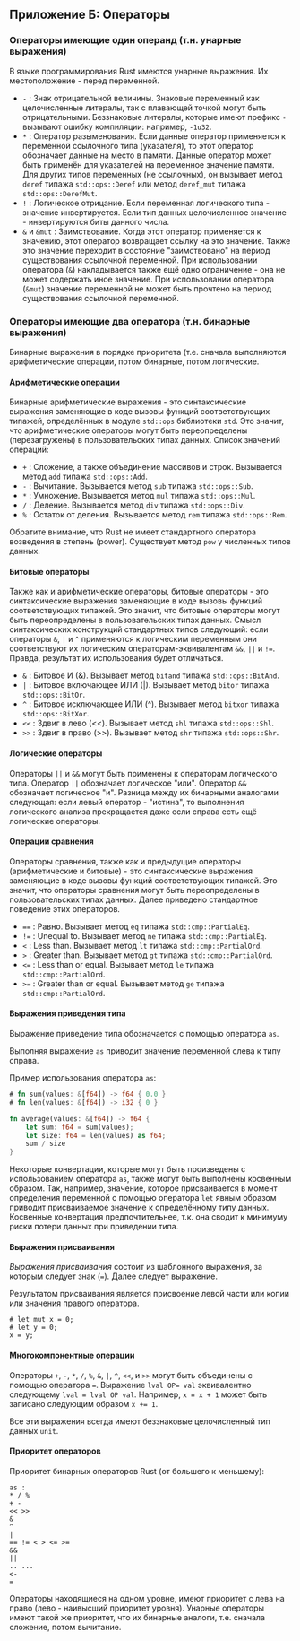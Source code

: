 ## Приложение Б: Операторы

### Операторы имеющие один операнд (т.н. унарные выражения)

В языке программирования Rust имеются унарные выражения. Их местоположение - перед
переменной.

* `-`
  : Знак отрицательной величины. Знаковые переменный как целочисленные литералы,
    так с плавающей точкой могут быть отрицательными. Беззнаковые литералы, которые
    имеют префикс `-` вызывают ошибку компиляции: например, `-1u32`.
* `*`
  : Оператор разыменования. Если данные оператор применяется к переменной ссылочного
    типа (указателя), то этот оператор обозначает данные на место в памяти.
    Данные оператор может быть применён для указателей на переменное значение памяти.
    Для других типов переменных (не ссылочных), он вызывает метод `deref` типажа
    `std::ops::Deref` или метод `deref_mut` типажа `std::ops::DerefMut`.
* `!`
  : Логическое отрицание. Если переменная логического типа - значение инвертируется.
    Если тип данных целочисленное значение - инвертируются биты данного числа.
* `&` и `&mut`
  : Заимствование. Когда этот оператор применяется к значению, этот оператор возвращает
    ссылку на это значение. Также это значение переходит в состояние "заимствовано"
    на период существования ссылочной переменной. При использовании оператора (`&`)
    накладывается также ещё одно ограничение - она не может содержать иное значение.
    При использовании оператора  (`&mut`) значение переменной не может быть прочтено
    на период существования ссылочной переменной.


### Операторы имеющие два оператора (т.н. бинарные выражения)

Бинарные выражения в порядке приоритета (т.е. сначала выполняются арифметические
операции, потом бинарные, потом логические.

#### Арифметические операции

Бинарные арифметические выражения - это синтаксические выражения заменяющие в коде
вызовы функций соответствующих типажей, определённых в модуле `std::ops` библиотеки
`std`. Это значит, что арифметические операторы могут быть переопределены (перезагружены)
в пользовательских типах данных. Список значений операций:

* `+`
  : Сложение, а также объединение массивов и строк.
    Вызывается метод `add` типажа `std::ops::Add`.
* `-`
  : Вычитание.
    Вызывается метод `sub` типажа `std::ops::Sub`.
* `*`
  : Умножение.
    Вызывается метод `mul` типажа `std::ops::Mul`.
* `/`
  : Деление.
    Вызывается метод `div` типажа `std::ops::Div`.
* `%`
  : Остаток от деления.
    Вызывается метод `rem` типажа `std::ops::Rem`.

Обратите внимание, что Rust не имеет стандартного оператора возведения в степень
(power). Существует метод `pow` у численных типов данных.

#### Битовые операторы

Также как и арифметические операторы, битовые операторы - это синтаксические
выражения заменяющие в коде вызовы функций соответствующих типажей. Это значит,
что битовые операторы могут быть переопределены в пользовательских типах данных.
Смысл синтаксических конструкций стандартных типов следующий: если операторы `&`,
`|` и `^` применяются к логическим переменным они соответствуют их логическим
операторам-эквивалентам `&&`, `||` и `!=`. Правда, результат их использования будет
отличаться.

* `&`
  : Битовое И (&).
    Вызывает метод `bitand` типажа `std::ops::BitAnd`.
* `|`
  : Битовое включающее ИЛИ (|).
    Вызывает метод `bitor` типажа `std::ops::BitOr`.
* `^`
  : Битовое исключающее ИЛИ (^).
    Вызывает метод `bitxor` типажа `std::ops::BitXor`.
* `<<`
  : Здвиг в лево (<<).
    Вызывает метод `shl` типажа `std::ops::Shl`.
* `>>`
  : Здвиг в право (>>).
    Вызывает метод `shr` типажа `std::ops::Shr`.

#### Логические операторы

Операторы `||` и `&&` могут быть применены к операторам логического типа. Оператор
`||` обозначает логическое "или". Оператор `&&` обозначает логическое "и".
Разница между их бинарными аналогами следующая: если левый оператор - "истина",
то выполнения логического анализа прекращается даже если справа есть ещё логические
операторы.

#### Операции сравнения

Операторы сравнения, также как и предыдущие операторы (арифметические и битовые) - это
синтаксические выражения заменяющие в коде вызовы функций соответствующих
типажей. Это значит, что операторы сравнения могут быть переопределены в
пользовательских типах данных. Далее приведено стандартное поведение этих операторов.

* `==`
  : Равно.
    Вызывает метод `eq` типажа `std::cmp::PartialEq`.
* `!=`
  : Unequal to.
    Вызывает метод `ne` типажа `std::cmp::PartialEq`.
* `<`
  : Less than.
    Вызывает метод `lt` типажа `std::cmp::PartialOrd`.
* `>`
  : Greater than.
    Вызывает метод `gt` типажа `std::cmp::PartialOrd`.
* `<=`
  : Less than or equal.
    Вызывает метод `le` типажа `std::cmp::PartialOrd`.
* `>=`
  : Greater than or equal.
    Вызывает метод `ge` типажа `std::cmp::PartialOrd`.

#### Выражения приведения типа

Выражение приведение типа обозначается с помощью оператора `as`.

Выполняя выражение `as` приводит значение переменной слева к типу справа.

Пример использования оператора `as`:

```rust
# fn sum(values: &[f64]) -> f64 { 0.0 }
# fn len(values: &[f64]) -> i32 { 0 }

fn average(values: &[f64]) -> f64 {
    let sum: f64 = sum(values);
    let size: f64 = len(values) as f64;
    sum / size
}
```
Некоторые конвертации, которые могут быть произведены с использованием оператора
`as`, также могут быть выполнены косвенным образом. Так, например, значение, которое
присваивается в момент определения переменной с помощью оператора `let` явным
образом приводит присваиваемое значение к определённому типу данных.
Косвенные конвертация предпочтительнее, т.к. она сводит к минимуму риски потери
данных при приведении типа.

#### Выражения присваивания

*Выражения присваивания* состоит из шаблонного выражения, за которым следует знак
(`=`). Далее следует выражение.

Результатом присваивания является присвоение левой части или копии или значения
правого оператора.

```
# let mut x = 0;
# let y = 0;
x = y;
```

#### Многокомпонентные операции

Операторы `+`, `-`, `*`, `/`, `%`, `&`, `|`, `^`, `<<`, и `>>` могут быть объединены
 с помощью оператора `=`. Выражение `lval OP= val` эквивалентно следующему
`lval = lval OP val`. Например, `x = x + 1` может быть записано следующим образом
 `x += 1`.

Все эти выражения всегда имеют беззнаковые целочисленный тип данных `unit`.

#### Приоритет операторов

Приоритет бинарных операторов Rust (от большего к меньшему):

```text
as :
* / %
+ -
<< >>
&
^
|
== != < > <= >=
&&
||
.. ...
<-
=
```
Операторы находящиеся на одном уровне, имеют приоритет с лева на право (лево - наивысший приоритет уровня).
Унарные операторы имеют такой же приоритет, что их бинарные аналоги, т.е. сначала сложение, потом вычитание.
